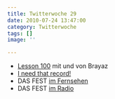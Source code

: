 ```yaml
---
title: Twitterwoche 29
date: 2010-07-24 13:47:00
category: Twitterwoche
tags: []
image: ''

---
```


* [Lesson 100](http://www.misantropolis.de/2010/07/free-download-lesson-100-mix-von-brayaz/) mit und von Brayaz
* [I need that record!](http://www.cratekings.com/i-need-that-record-documentary-dvd/)
* DAS FEST [im Fernsehen](http://mixeryrawdeluxe.tv/index.php/News/Detail/pos/1/id/6520)
* DAS FEST [im Radio](http://blog.br-online.de/on3radio/index.php?/archives/803-New-Hits-From-The-Blog.html)
